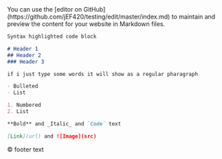 <link rel="stylesheet" type="text/css" href="style.css">
<div class="red"></div>
You can use the [editor on GitHub](https://github.com/jEF420/testing/edit/master/index.md) to maintain and preview the content for your website in Markdown files.

```markdown
Syntax highlighted code block

# Header 1
## Header 2
### Header 3

if i just type some words it will show as a regular pharagraph

- Bulleted
- List

1. Numbered
2. List

**Bold** and _Italic_ and `Code` text

[Link](url) and ![Image](src)
```
<div class="footer"> &copy; footer text </div>
